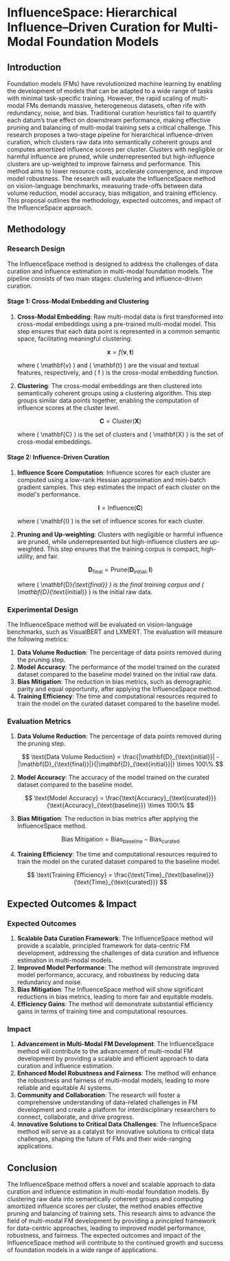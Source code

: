# InfluenceSpace: Hierarchical Influence–Driven Curation for Multi-Modal Foundation Models

## Introduction

Foundation models (FMs) have revolutionized machine learning by enabling the development of models that can be adapted to a wide range of tasks with minimal task-specific training. However, the rapid scaling of multi-modal FMs demands massive, heterogeneous datasets, often rife with redundancy, noise, and bias. Traditional curation heuristics fail to quantify each datum’s true effect on downstream performance, making effective pruning and balancing of multi-modal training sets a critical challenge. This research proposes a two-stage pipeline for hierarchical influence-driven curation, which clusters raw data into semantically coherent groups and computes amortized influence scores per cluster. Clusters with negligible or harmful influence are pruned, while underrepresented but high-influence clusters are up-weighted to improve fairness and performance. This method aims to lower resource costs, accelerate convergence, and improve model robustness. The research will evaluate the InfluenceSpace method on vision-language benchmarks, measuring trade-offs between data volume reduction, model accuracy, bias mitigation, and training efficiency. This proposal outlines the methodology, expected outcomes, and impact of the InfluenceSpace approach.

## Methodology

### Research Design

The InfluenceSpace method is designed to address the challenges of data curation and influence estimation in multi-modal foundation models. The pipeline consists of two main stages: clustering and influence-driven curation.

#### Stage 1: Cross-Modal Embedding and Clustering

1. **Cross-Modal Embedding**: Raw multi-modal data is first transformed into cross-modal embeddings using a pre-trained multi-modal model. This step ensures that each data point is represented in a common semantic space, facilitating meaningful clustering.

   $$ \mathbf{x} = f(\mathbf{v}, \mathbf{t}) $$

   where \( \mathbf{v} \) and \( \mathbf{t} \) are the visual and textual features, respectively, and \( f \) is the cross-modal embedding function.

2. **Clustering**: The cross-modal embeddings are then clustered into semantically coherent groups using a clustering algorithm. This step groups similar data points together, enabling the computation of influence scores at the cluster level.

   $$ \mathbf{C} = \text{Cluster}(\mathbf{X}) $$

   where \( \mathbf{C} \) is the set of clusters and \( \mathbf{X} \) is the set of cross-modal embeddings.

#### Stage 2: Influence-Driven Curation

1. **Influence Score Computation**: Influence scores for each cluster are computed using a low-rank Hessian approximation and mini-batch gradient samples. This step estimates the impact of each cluster on the model's performance.

   $$ \mathbf{I} = \text{Influence}(\mathbf{C}) $$

   where \( \mathbf{I} \) is the set of influence scores for each cluster.

2. **Pruning and Up-weighting**: Clusters with negligible or harmful influence are pruned, while underrepresented but high-influence clusters are up-weighted. This step ensures that the training corpus is compact, high-utility, and fair.

   $$ \mathbf{D}_{\text{final}} = \text{Prune}(\mathbf{D}_{\text{initial}}, \mathbf{I}) $$

   where \( \mathbf{D}_{\text{final}} \) is the final training corpus and \( \mathbf{D}_{\text{initial}} \) is the initial raw data.

### Experimental Design

The InfluenceSpace method will be evaluated on vision-language benchmarks, such as VisualBERT and LXMERT. The evaluation will measure the following metrics:

1. **Data Volume Reduction**: The percentage of data points removed during the pruning step.
2. **Model Accuracy**: The performance of the model trained on the curated dataset compared to the baseline model trained on the initial raw data.
3. **Bias Mitigation**: The reduction in bias metrics, such as demographic parity and equal opportunity, after applying the InfluenceSpace method.
4. **Training Efficiency**: The time and computational resources required to train the model on the curated dataset compared to the baseline model.

### Evaluation Metrics

1. **Data Volume Reduction**: The percentage of data points removed during the pruning step.

   $$ \text{Data Volume Reduction} = \frac{|\mathbf{D}_{\text{initial}}| - |\mathbf{D}_{\text{final}}|}{|\mathbf{D}_{\text{initial}}|} \times 100\% $$

2. **Model Accuracy**: The accuracy of the model trained on the curated dataset compared to the baseline model.

   $$ \text{Model Accuracy} = \frac{\text{Accuracy}_{\text{curated}}}{\text{Accuracy}_{\text{baseline}}} \times 100\% $$

3. **Bias Mitigation**: The reduction in bias metrics after applying the InfluenceSpace method.

   $$ \text{Bias Mitigation} = \text{Bias}_{\text{baseline}} - \text{Bias}_{\text{curated}} $$

4. **Training Efficiency**: The time and computational resources required to train the model on the curated dataset compared to the baseline model.

   $$ \text{Training Efficiency} = \frac{\text{Time}_{\text{baseline}}}{\text{Time}_{\text{curated}}} $$

## Expected Outcomes & Impact

### Expected Outcomes

1. **Scalable Data Curation Framework**: The InfluenceSpace method will provide a scalable, principled framework for data-centric FM development, addressing the challenges of data curation and influence estimation in multi-modal models.
2. **Improved Model Performance**: The method will demonstrate improved model performance, accuracy, and robustness by reducing data redundancy and noise.
3. **Bias Mitigation**: The InfluenceSpace method will show significant reductions in bias metrics, leading to more fair and equitable models.
4. **Efficiency Gains**: The method will demonstrate substantial efficiency gains in terms of training time and computational resources.

### Impact

1. **Advancement in Multi-Modal FM Development**: The InfluenceSpace method will contribute to the advancement of multi-modal FM development by providing a scalable and efficient approach to data curation and influence estimation.
2. **Enhanced Model Robustness and Fairness**: The method will enhance the robustness and fairness of multi-modal models, leading to more reliable and equitable AI systems.
3. **Community and Collaboration**: The research will foster a comprehensive understanding of data-related challenges in FM development and create a platform for interdisciplinary researchers to connect, collaborate, and drive progress.
4. **Innovative Solutions to Critical Data Challenges**: The InfluenceSpace method will serve as a catalyst for innovative solutions to critical data challenges, shaping the future of FMs and their wide-ranging applications.

## Conclusion

The InfluenceSpace method offers a novel and scalable approach to data curation and influence estimation in multi-modal foundation models. By clustering raw data into semantically coherent groups and computing amortized influence scores per cluster, the method enables effective pruning and balancing of training sets. This research aims to advance the field of multi-modal FM development by providing a principled framework for data-centric approaches, leading to improved model performance, robustness, and fairness. The expected outcomes and impact of the InfluenceSpace method will contribute to the continued growth and success of foundation models in a wide range of applications.